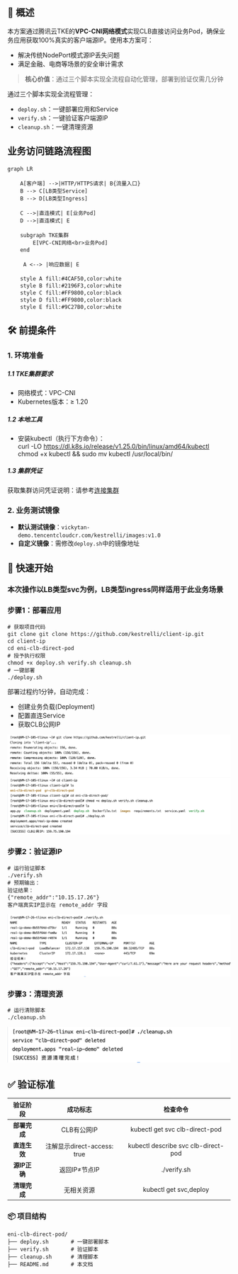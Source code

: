 
## 📌 概述

本方案通过腾讯云TKE的**VPC-CNI网络模式**实现CLB直接访问业务Pod，确保业务应用获取100%真实的客户端源IP。使用本方案可：
- 解决传统NodePort模式源IP丢失问题
- 满足金融、电商等场景的安全审计需求

>​**核心价值**​：通过三个脚本实现全流程自动化管理，部署到验证仅需几分钟

通过三个脚本实现全流程管理：
- `deploy.sh`：一键部署应用和Service
- `verify.sh`：一键验证客户端源IP
- `cleanup.sh`：一键清理资源

## 业务访问链路流程图​

```mermaid
graph LR
    
    A[客户端] -->|HTTP/HTTPS请求| B{流量入口}
    B --> C[LB类型Service]
    B --> D[LB类型Ingress]
    
    C -->|直连模式| E[业务Pod]
    D -->|直连模式| E
    
    subgraph TKE集群
        E[VPC-CNI网络<br>业务Pod]
    end
    
     A <--> |响应数据| E
    
    style A fill:#4CAF50,color:white
    style B fill:#2196F3,color:white
    style C fill:#FF9800,color:black
    style D fill:#FF9800,color:black
    style E fill:#9C27B0,color:white
```



## 🛠️ 前提条件

### 1. 环境准备

##### 1.1 TKE集群要求  
- 网络模式：VPC-CNI  
- Kubernetes版本：≥ 1.20  

##### 1.2 本地工具  
- 安装kubectl（执行下方命令）：  
  curl -LO https://dl.k8s.io/release/v1.25.0/bin/linux/amd64/kubectl  
  chmod +x kubectl && sudo mv kubectl /usr/local/bin/  

##### 1.3 集群凭证  
获取集群访问凭证说明：请参考[连接集群](https://cloud.tencent.com/document/product/457/39814)

### 2. 业务测试镜像

- ​**默认测试镜像**​：`vickytan-demo.tencentcloudcr.com/kestrelli/images:v1.0`
- ​**自定义镜像**​：需修改`deploy.sh`中的镜像地址

## 🚀 快速开始

### 本次操作以LB类型svc为例，LB类型ingress同样适用于此业务场景

### 步骤1：部署应用
```
# 获取项目代码
git clone git clone https://github.com/kestrelli/client-ip.git 
cd client-ip
cd eni-clb-direct-pod
# 授予执行权限
chmod +x deploy.sh verify.sh cleanup.sh 
# 一键部署
./deploy.sh  
```
部署过程约1分钟，自动完成：
- 创建业务负载(Deployment)
- 配置直连Service
- 获取CLB公网IP

![复刻仓库文件](images/pod1.png)
![部署](images/pod2.png)

### 步骤2：验证源IP
```
# 运行验证脚本
./verify.sh
# 预期输出：
验证结果：
{"remote_addr":"10.15.17.26"} 
客户端真实IP显示在 remote_addr 字段
```
![验证](images/pod3.png)

### 步骤3：清理资源
```
# 运行清除脚本
./cleanup.sh
```
![清除](images/pod4.png)

## ✅ 验证标准


|验证阶段|成功标志|检查命令|
|:-:|:-:|:-:|
|​**部署完成**​|CLB有公网IP|kubectl get svc clb-direct-pod|
|​**直连生效**​|注解显示direct-access: true|kubectl describe svc clb-direct-pod|
|​**源IP正确**​|返回IP≠节点IP|./verify.sh|
|​**清理完成**​|无相关资源|kubectl get svc,deploy|

### 📦 项目结构
```
eni-clb-direct-pod/  
├── deploy.sh       # 一键部署脚本  
├── verify.sh       # 验证脚本  
├── cleanup.sh      # 清理脚本  
├── README.md       # 本文档 
```
